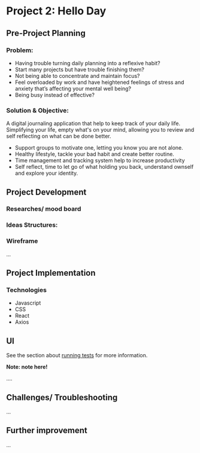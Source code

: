 # Project 2: Hello Day

## Pre-Project Planning

### Problem:

- Having trouble turning daily planning into a reflexive habit?
- Start many projects but have trouble finishing them?
- Not being able to concentrate and maintain focus? 
- Feel overloaded by work and have heightened feelings of stress and anxiety that’s affecting your mental well being?
- Being busy instead of effective?

### Solution & Objective:

A digital journaling application that help to keep track of your daily life. Simplifying your life, empty what's on your mind, allowing you to review and self reflecting on what can be done better. 

- Support groups to motivate one, letting you know you are not alone.
- Healthy lifestyle, tackle your bad habit and create better routine.
- Time management and tracking system help to increase productivity
- Self reflect, time to let go of what holding you back, understand ownself and explore your identity.

## Project Development

### Researches/ mood board

### Ideas Structures:

### Wireframe

...

## Project Implementation

### Technologies
- Javascript
- CSS
- React
- Axios

## UI

See the section about [running tests](https://facebook.github.io/create-react-app/docs/running-tests) for more information.

**Note: note here!**

....

## Challenges/ Troubleshooting

...

## Further improvement

...
